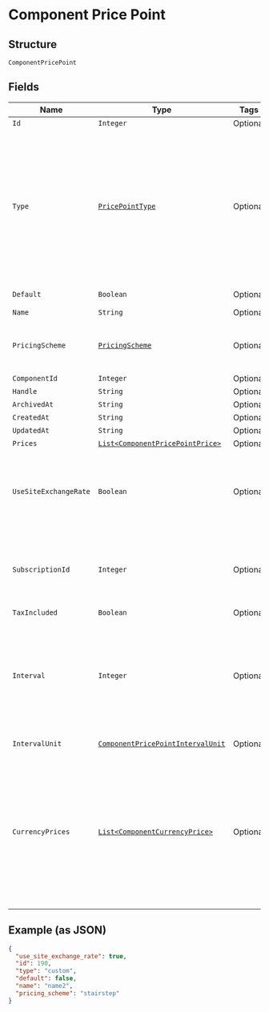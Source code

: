 
# Component Price Point

## Structure

`ComponentPricePoint`

## Fields

| Name | Type | Tags | Description | Getter | Setter |
|  --- | --- | --- | --- | --- | --- |
| `Id` | `Integer` | Optional | - | Integer getId() | setId(Integer id) |
| `Type` | [`PricePointType`](../../doc/models/price-point-type.md) | Optional | Price point type. We expose the following types:<br><br>1. **default**: a price point that is marked as a default price for a certain product.<br>2. **custom**: a custom price point.<br>3. **catalog**: a price point that is **not** marked as a default price for a certain product and is **not** a custom one. | PricePointType getType() | setType(PricePointType type) |
| `Default` | `Boolean` | Optional | Note: Refer to type attribute instead | Boolean getDefault() | setDefault(Boolean mDefault) |
| `Name` | `String` | Optional | - | String getName() | setName(String name) |
| `PricingScheme` | [`PricingScheme`](../../doc/models/pricing-scheme.md) | Optional | The identifier for the pricing scheme. See [Product Components](https://help.chargify.com/products/product-components.html) for an overview of pricing schemes. | PricingScheme getPricingScheme() | setPricingScheme(PricingScheme pricingScheme) |
| `ComponentId` | `Integer` | Optional | - | Integer getComponentId() | setComponentId(Integer componentId) |
| `Handle` | `String` | Optional | - | String getHandle() | setHandle(String handle) |
| `ArchivedAt` | `String` | Optional | - | String getArchivedAt() | setArchivedAt(String archivedAt) |
| `CreatedAt` | `String` | Optional | - | String getCreatedAt() | setCreatedAt(String createdAt) |
| `UpdatedAt` | `String` | Optional | - | String getUpdatedAt() | setUpdatedAt(String updatedAt) |
| `Prices` | [`List<ComponentPricePointPrice>`](../../doc/models/component-price-point-price.md) | Optional | - | List<ComponentPricePointPrice> getPrices() | setPrices(List<ComponentPricePointPrice> prices) |
| `UseSiteExchangeRate` | `Boolean` | Optional | Whether to use the site level exchange rate or define your own prices for each currency if you have multiple currencies defined on the site.<br>**Default**: `true` | Boolean getUseSiteExchangeRate() | setUseSiteExchangeRate(Boolean useSiteExchangeRate) |
| `SubscriptionId` | `Integer` | Optional | (only used for Custom Pricing - ie. when the price point's type is `custom`) The id of the subscription that the custom price point is for. | Integer getSubscriptionId() | setSubscriptionId(Integer subscriptionId) |
| `TaxIncluded` | `Boolean` | Optional | - | Boolean getTaxIncluded() | setTaxIncluded(Boolean taxIncluded) |
| `Interval` | `Integer` | Optional | The numerical interval. i.e. an interval of ‘30’ coupled with an interval_unit of day would mean this component price point would renew every 30 days. This property is only available for sites with Multifrequency enabled. | Integer getInterval() | setInterval(Integer interval) |
| `IntervalUnit` | [`ComponentPricePointIntervalUnit`](../../doc/models/containers/component-price-point-interval-unit.md) | Optional | This is a container for one-of cases. | ComponentPricePointIntervalUnit getIntervalUnit() | setIntervalUnit(ComponentPricePointIntervalUnit intervalUnit) |
| `CurrencyPrices` | [`List<ComponentCurrencyPrice>`](../../doc/models/component-currency-price.md) | Optional | An array of currency pricing data is available when multiple currencies are defined for the site. It varies based on the use_site_exchange_rate setting for the price point. This parameter is present only in the response of read endpoints, after including the appropriate query parameter. | List<ComponentCurrencyPrice> getCurrencyPrices() | setCurrencyPrices(List<ComponentCurrencyPrice> currencyPrices) |

## Example (as JSON)

```json
{
  "use_site_exchange_rate": true,
  "id": 190,
  "type": "custom",
  "default": false,
  "name": "name2",
  "pricing_scheme": "stairstep"
}
```

